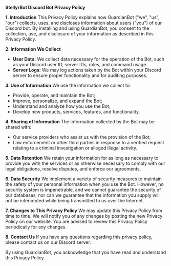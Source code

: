 **StellyrBot Discord Bot Privacy Policy**

**1. Introduction**
This Privacy Policy explains how GuardianBot ("we", "us", "our") collects, uses, and discloses information about users ("you") of our Discord bot. By installing and using GuardianBot, you consent to the collection, use, and disclosure of your information as described in this Privacy Policy.

**2. Information We Collect**
- **User Data:** We collect data necessary for the operation of the Bot, such as your Discord user ID, server IDs, roles, and command usage.
- **Server Logs:** We may log actions taken by the Bot within your Discord server to ensure proper functionality and for auditing purposes.

**3. Use of Information**
We use the information we collect to:
- Provide, operate, and maintain the Bot;
- Improve, personalize, and expand the Bot;
- Understand and analyze how you use the Bot;
- Develop new products, services, features, and functionality.

**4. Sharing of Information**
The information collected by the Bot may be shared with:
- Our service providers who assist us with the provision of the Bot;
- Law enforcement or other third parties in response to a verified request relating to a criminal investigation or alleged illegal activity.

**5. Data Retention**
We retain your information for as long as necessary to provide you with the services or as otherwise necessary to comply with our legal obligations, resolve disputes, and enforce our agreements.

**6. Data Security**
We implement a variety of security measures to maintain the safety of your personal information when you use the Bot. However, no security system is impenetrable, and we cannot guarantee the security of our databases, nor can we guarantee that the information you supply will not be intercepted while being transmitted to us over the Internet.

**7. Changes to This Privacy Policy**
We may update this Privacy Policy from time to time. We will notify you of any changes by posting the new Privacy Policy on our website. You are advised to review this Privacy Policy periodically for any changes.

**8. Contact Us**
If you have any questions regarding this privacy policy, please contact us on our Discord server.

By using GuardianBot, you acknowledge that you have read and understand this Privacy Policy.

